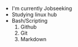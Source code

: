 * I'm currently Jobseeking
* Studying linux hub
* Bash/Scripting
  1. Github
  2. Git
  3. Markdown
